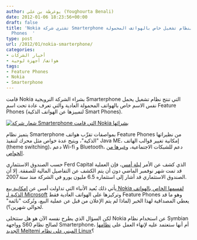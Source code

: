```yaml
---
author: يوغرطة بن علي (Youghourta Benali)
date: 2012-01-06 18:23:56+00:00
draft: false
title: 'Nokia تشتري شركة Smarterphone المنتجة لنظام تشغيل خاص بالهواتف المحمولة Feature
  Phones  '
type: post
url: /2012/01/nokia-smarterphone/
categories:
- أخبار الشركات
- هواتف/ أجهزة لوحية
tags:
- Feature Phones
- Nokia
- Smarterphone
---
```


قامت Nokia بشراء الشركة النرويجية Smarterphone التي تنتج نظام تشغيل يحمل نفس الاسم خاص بالهواتف المحمولة العادية والتي تعرف عادة تحت اسم Feature Phones (لتمييزها عن الهواتف الذكية Smart Phones).




[![شعار شركة Smarterphone التي قامت Nokia بشرائها](http://www.it-scoop.com/wp-content/uploads/2012/01/Smarterphone.png)
](http://www.it-scoop.com/wp-content/uploads/2012/01/Smarterphone.png)




يتميز نظام Smarterphone بمواصفات تقرِّب هواتف Feature Phones من نظيراتها "الذكية"، ويتيح عدة خواص مثل محرك لتنفيذ Java ME، إمكانية تغيير قوالب الهاتف (theme switching)، دعم Wi-fi و Bluetooth، دعم للشبكات الاجتماعية، و[غيرها من الخواص](http://www.smarterphone.com/products.php).




حسب الصندوق الاستثماري Ferd Capital الذي كشف عن الأمر [ليلة أمس](http://www.ferd.no/lang/en/show.do?page=12;22&articleid=2456)، فإن العملية قد تمت شهر نوفمبر الماضي دون أن يتم الكشف عن التفاصيل المالية للصفقة. إلا أن الصندوق الاستثماري قد أشار إلى استثماره 6.5 مليون يورو في الشركة منذ سنة 2007.




يأتي ذلك بُعيد الأنباء التي تداولت أمس عن [إمكانية بيع Nokia لقسمها الخاص بالهواتف الذكية لـ Microsoft](http://www.it-scoop.com/2012/01/microsoft-nokia-smartphone-division-unit/) وتركيزها على الهواتف العادية فقط Feature Phones وهو ما قد يعطي المصداقية لهذا الخبر (لماذا لم يتم الإعلان من قبل عن عملية البيع، وتُركت "نائمة" لحوالي شهرين؟).




لكن السؤال الذي يطرح نفسه الآن هو هل ستتخلى Nokia عن استخدام نظام Symbian  وواجهة S60 لصالح نظام Smarterphone، أم أنها ستعتمد عليه لإنهاء العمل على [نظامها الجديد Meltemi المبني على نظام Linux](http://online.wsj.com/article/SB10001424052970203405504576599011587667984.html)؟
